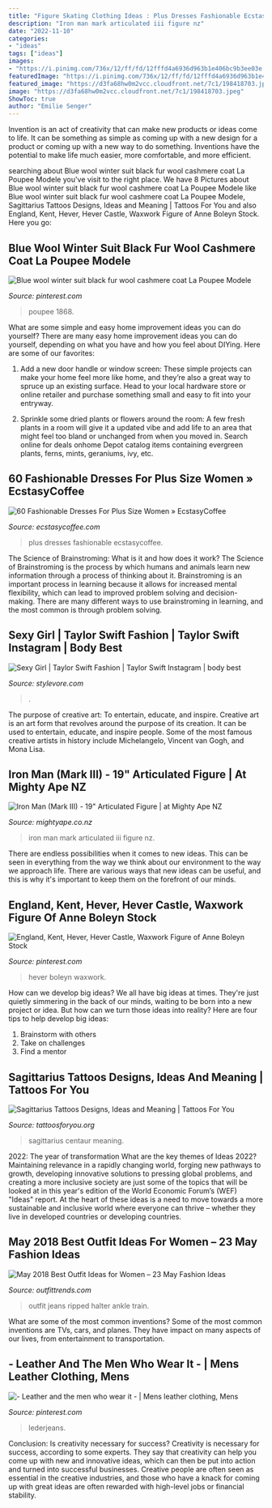 ```yaml
---
title: "Figure Skating Clothing Ideas : Plus Dresses Fashionable Ecstasycoffee"
description: "Iron man mark articulated iii figure nz"
date: "2022-11-10"
categories:
- "ideas"
tags: ["ideas"]
images:
- "https://i.pinimg.com/736x/12/ff/fd/12fffd4a6936d963b1e406bc9b3ee03e.jpg"
featuredImage: "https://i.pinimg.com/736x/12/ff/fd/12fffd4a6936d963b1e406bc9b3ee03e.jpg"
featured_image: "https://d3fa68hw0m2vcc.cloudfront.net/7c1/198418703.jpeg"
image: "https://d3fa68hw0m2vcc.cloudfront.net/7c1/198418703.jpeg"
ShowToc: true
author: "Emilie Senger"
---
```



Invention is an act of creativity that can make new products or ideas come to life. It can be something as simple as coming up with a new design for a product or coming up with a new way to do something. Inventions have the potential to make life much easier, more comfortable, and more efficient.

	

		
searching about Blue wool winter suit black fur wool cashmere coat La Poupee Modele you've visit to the right place. We have 8 Pictures about Blue wool winter suit black fur wool cashmere coat La Poupee Modele like Blue wool winter suit black fur wool cashmere coat La Poupee Modele, Sagittarius Tattoos Designs, Ideas and Meaning | Tattoos For You and also England, Kent, Hever, Hever Castle, Waxwork Figure of Anne Boleyn Stock. Here you go:
		
    
## Blue Wool Winter Suit Black Fur Wool Cashmere Coat La Poupee Modele

<img loading=lazy src="https://i.pinimg.com/736x/12/ff/fd/12fffd4a6936d963b1e406bc9b3ee03e.jpg" onerror="this.onerror=null;this.src='https://tse2.mm.bing.net/th?id=OIP.CGEnx5sRoGdK6659t65fzwHaKy&amp;pid=15.1';" alt="Blue wool winter suit black fur wool cashmere coat La Poupee Modele">

_Source: pinterest.com_

>poupee 1868. 

	

What are some simple and easy home improvement ideas you can do yourself?
There are many easy home improvement ideas you can do yourself, depending on what you have and how you feel about DIYing. Here are some of our favorites:
1. Add a new door handle or window screen: These simple projects can make your home feel more like home, and they’re also a great way to spruce up an existing surface. Head to your local hardware store or online retailer and purchase something small and easy to fit into your entryway.

2. Sprinkle some dried plants or flowers around the room: A few fresh plants in a room will give it a updated vibe and add life to an area that might feel too bland or unchanged from when you moved in. Search online for deals onhome Depot catalog items containing evergreen plants, ferns, mints, geraniums, ivy, etc.

    
## 60 Fashionable Dresses For Plus Size Women » EcstasyCoffee

<img loading=lazy src="https://i0.wp.com/www.ecstasycoffee.com/wp-content/uploads/2016/10/Dresses-For-Plus-Size-Women-6.jpg" onerror="this.onerror=null;this.src='https://tse3.mm.bing.net/th?id=OIP.c1gkopI8adYyhcpbzkiWtwHaO0&amp;pid=15.1';" alt="60 Fashionable Dresses For Plus Size Women » EcstasyCoffee">

_Source: ecstasycoffee.com_

>plus dresses fashionable ecstasycoffee. 

	

The Science of Brainstroming: What is it and how does it work?
The Science of Brainstroming is the process by which humans and animals learn new information through a process of thinking about it. Brainstroming is an important process in learning because it allows for increased mental flexibility, which can lead to improved problem solving and decision-making. There are many different ways to use brainstroming in learning, and the most common is through problem solving.

    
## Sexy Girl | Taylor Swift Fashion | Taylor Swift Instagram | Body Best

<img loading=lazy src="https://www.stylevore.com/wp-content/uploads/2020/01/Sexy-Girl-Taylor-Swift-Fashion.jpg" onerror="this.onerror=null;this.src='https://tse2.mm.bing.net/th?id=OIP.Sc8G-IGCiw4psW5gW_gqagHaK4&amp;pid=15.1';" alt="Sexy Girl | Taylor Swift Fashion | Taylor Swift Instagram | body best">

_Source: stylevore.com_

>. 

	

The purpose of creative art: To entertain, educate, and inspire.
Creative art is an art form that revolves around the purpose of its creation. It can be used to entertain, educate, and inspire people. Some of the most famous creative artists in history include Michelangelo, Vincent van Gogh, and Mona Lisa.

    
## Iron Man (Mark III) - 19&quot; Articulated Figure | At Mighty Ape NZ

<img loading=lazy src="https://d3fa68hw0m2vcc.cloudfront.net/7c1/198418703.jpeg" onerror="this.onerror=null;this.src='https://tse3.mm.bing.net/th?id=OIP.9rLptaBesTJUscs2XAwH5QHaK3&amp;pid=15.1';" alt="Iron Man (Mark III) - 19&quot; Articulated Figure | at Mighty Ape NZ">

_Source: mightyape.co.nz_

>iron man mark articulated iii figure nz. 

	

There are endless possibilities when it comes to new ideas. This can be seen in everything from the way we think about our environment to the way we approach life. There are various ways that new ideas can be useful, and this is why it's important to keep them on the forefront of our minds.

    
## England, Kent, Hever, Hever Castle, Waxwork Figure Of Anne Boleyn Stock

<img loading=lazy src="https://i.pinimg.com/736x/e3/6b/bb/e36bbbd0eeb1b80ffcba23441ffaa299.jpg" onerror="this.onerror=null;this.src='https://tse3.mm.bing.net/th?id=OIP.6IMa5kQTu3segNKTilLOngHaL4&amp;pid=15.1';" alt="England, Kent, Hever, Hever Castle, Waxwork Figure of Anne Boleyn Stock">

_Source: pinterest.com_

>hever boleyn waxwork. 

	

How can we develop big ideas?
We all have big ideas at times. They're just quietly simmering in the back of our minds, waiting to be born into a new project or idea. But how can we turn those ideas into reality? Here are four tips to help develop big ideas: 
1. Brainstorm with others 
2. Take on challenges 
3. Find a mentor 

    
## Sagittarius Tattoos Designs, Ideas And Meaning | Tattoos For You

<img loading=lazy src="https://www.tattoosforyou.org/wp-content/uploads/2013/10/Sagittarius-Tattoos-Pictures-768x1024.jpg" onerror="this.onerror=null;this.src='https://tse3.mm.bing.net/th?id=OIP.t8fNppTPnn3DK1r9jsIbCQHaJ4&amp;pid=15.1';" alt="Sagittarius Tattoos Designs, Ideas and Meaning | Tattoos For You">

_Source: tattoosforyou.org_

>sagittarius centaur meaning. 

	

2022: The year of transformation
What are the key themes of Ideas 2022? Maintaining relevance in a rapidly changing world, forging new pathways to growth, developing innovative solutions to pressing global problems, and creating a more inclusive society are just some of the topics that will be looked at in this year's edition of the World Economic Forum’s (WEF) "Ideas" report. At the heart of these ideas is a need to move towards a more sustainable and inclusive world where everyone can thrive – whether they live in developed countries or developing countries.

    
## May 2018 Best Outfit Ideas For Women – 23 May Fashion Ideas

<img loading=lazy src="https://www.outfittrends.com/wp-content/uploads/2018/03/April-Outfit11.jpg" onerror="this.onerror=null;this.src='https://tse3.mm.bing.net/th?id=OIP.D-2R8KaJdemu-dc8peiANAHaLH&amp;pid=15.1';" alt="May 2018 Best Outfit Ideas for Women – 23 May Fashion Ideas">

_Source: outfittrends.com_

>outfit jeans ripped halter ankle train. 

	

What are some of the most common inventions?
Some of the most common inventions are TVs, cars, and planes. They have impact on many aspects of our lives, from entertainment to transportation.

    
## - Leather And The Men Who Wear It - | Mens Leather Clothing, Mens

<img loading=lazy src="https://i.pinimg.com/736x/4a/51/3f/4a513f3ef214408e4a0f2874573adfd2.jpg" onerror="this.onerror=null;this.src='https://tse2.mm.bing.net/th?id=OIP.Zcjax7zblhlcufPmk8tjngHaNB&amp;pid=15.1';" alt="- Leather and the men who wear it - | Mens leather clothing, Mens">

_Source: pinterest.com_

>lederjeans. 

	

Conclusion: Is creativity necessary for success?
Creativity is necessary for success, according to some experts. They say that creativity can help you come up with new and innovative ideas, which can then be put into action and turned into successful businesses. Creative people are often seen as essential in the creative industries, and those who have a knack for coming up with great ideas are often rewarded with high-level jobs or financial stability.

